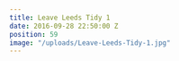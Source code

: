 ```yaml
---
title: Leave Leeds Tidy 1
date: 2016-09-28 22:50:00 Z
position: 59
image: "/uploads/Leave-Leeds-Tidy-1.jpg"
---
```


